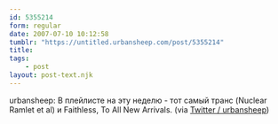 ```yaml
---
id: 5355214
form: regular
date: 2007-07-10 10:12:58
tumblr: "https://untitled.urbansheep.com/post/5355214"
title:
tags:
    - post
layout: post-text.njk
---
```


<p>urbansheep: В плейлисте на эту неделю - тот самый транс (Nuclear Ramlet et al) и Faithless, To All New Arrivals. (via <a href="http://twitter.com/urbansheep/statuses/142567752">Twitter / urbansheep</a>)</p>

